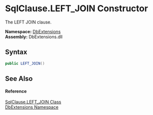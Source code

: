 SqlClause.LEFT_JOIN Constructor
===============================
The LEFT JOIN clause.
  
**Namespace:** [DbExtensions][1]  
**Assembly:** DbExtensions.dll

Syntax
------

```csharp
public LEFT_JOIN()
```


See Also
--------

#### Reference
[SqlClause.LEFT_JOIN Class][2]  
[DbExtensions Namespace][1]  

[1]: ../README.md
[2]: README.md